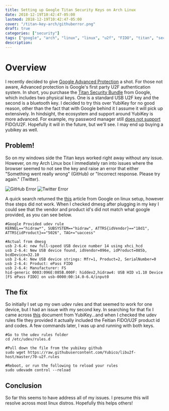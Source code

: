 ```yaml
---
title: Setting up Google Titan Security Keys on Arch Linux
date: 2018-12-19T10:42:47-05:00
lastmod: 2018-12-19T10:42:47-05:00
cover: "/titan-key-arch/githuberror.png"
draft: true
categories: ["security"]
tags: ["google", "arch", "linux", "linux", "u2f", "FIDO", "titan", "security key"]
description:
---
```

# Overview
I recently decided to give [Google Advanced Protection](https://landing.google.com/advancedprotection/) a shot. For those not aware, Advanced protection is Google's first party U2F authentication system. In short, you purchase the [Titan Security Bundle](https://store.google.com/us/product/titan_security_key_kit?hl=en-US) from Google, which includes two physical keys. One is a standard USB U2F key and the second is a bluetooth key. I decided to try this over YubiKey for no good reason, other than the fact that with Google behind it I assume it will pick up extensively. In hindsight, the ecosystem and support around YubiKey is more advanced. For example, my password manager still [does not support](https://lastpass.com/support.php?cmd=showfaq&id=8126) FIDO/U2F. Hopefully it will in the future, but we'll see. I may end up buying a yubikey as well. 

## Problem!
So on my windows side the Titan keys worked right away without any issue. However, on my Arch Linux box I immediately ran into issues where the browser seemed to not see the key and raise an error that either "Something went really wrong" (GitHub) or "Incorrect response. Please try again." (Twitter). 

![GitHub Error](/titan-key-arch/githuberror.png)
![Twitter Error](/titan-key-arch/twittererror.png)

A quick search returned the [this](https://support.google.com/titansecuritykey/answer/9148044?hl=en) article from Google on linux setup, however thse steps did not work. When I checked dmesg after plugging in my key I could see that the vendor and product id's did not match what google provided, as you can see below. 

```
#Google Provided udev rule
KERNEL=="hidraw*", SUBSYSTEM=="hidraw", ATTRS{idVendor}=="18d1", ATTRS{idProduct}=="5026", TAG+="uaccess"
```

```
#Actual from dmesg
usb 2-6.4: new full-speed USB device number 14 using xhci_hcd
usb 2-6.4: New USB device found, idVendor=096e, idProduct=085b, bcdDevice=32.10
usb 2-6.4: New USB device strings: Mfr=1, Product=2, SerialNumber=0
usb 2-6.4: Product: ePass FIDO
usb 2-6.4: Manufacturer: FS
hid-generic 0003:096E:085B.000F: hiddev2,hidraw4: USB HID v1.10 Device [FS ePass FIDO] on usb-0000:00:14.0-6.4/input0
```
## The fix
So initially I set up my own udev rules and that seemed to work for one device, but I had an issue with my second key. In searching for that fix I came across [this](https://support.yubico.com/support/solutions/articles/15000006449-using-your-u2f-yubikey-with-linux) document from YubiKey...and when I checked the udev rules file they provided it actually included the Feitian FIDO/U2F product id and codes. A few commands later, I was up and running with both keys. 

```
#Go to the udev rules folder
cd /etc/udev/rules.d

#Pull down the file from the yubikey github
sudo wget https://raw.githubusercontent.com/Yubico/libu2f-host/master/70-u2f.rules

#Reboot, or run the following to reload your rules
sudo udevadm control --reload
```

## Conclusion
So far this seems to have address all of my issues. I presume this will resolve across most linux distros. Hopefully this helps others!